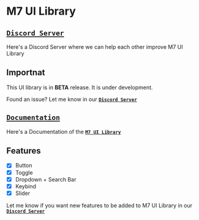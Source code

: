 # M7 UI Library

## **[`Discord Server`](https://discord.gg/PUWk3xwsjk)**

Here's a Discord Server where we can help each other improve M7 UI Library

## Importnat
This UI library is in **BETA** release. It is under development.

Found an issue? Let me know in our **[`Discord Server`](https://discord.gg/PUWk3xwsjk)**

## **[`Documentation`](https://github.com/M7ilan/M7-UI-Library/blob/main/Documentation.md)**
Here's a Documentation of the **[`M7 UI Library`](https://github.com/M7ilan/M7-UI-Library)**

## Features
- [x] Button
- [x] Toggle
- [x] Dropdown + Search Bar
- [x] Keybind
- [x] Slider

Let me know if you want new features to be added to M7 UI Library in our **[`Discord Server`](https://discord.gg/PUWk3xwsjk)**